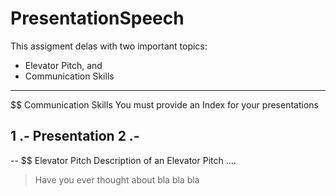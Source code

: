 PresentationSpeech
==================
This assigment delas with two important topics:
- Elevator Pitch, and
- Communication Skills


---
$$ Communication Skills
You must provide an Index for your presentations

1 .- Presentation
2 .-
-

--
$$ Elevator Pitch
Description of an Elevator Pitch ....

>Have you ever thought about bla bla bla
